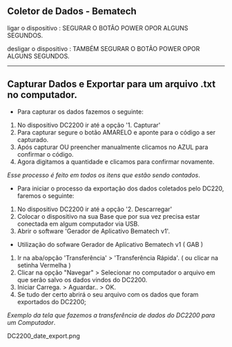 ## Coletor de Dados - Bematech

ligar o dispositivo : SEGURAR O BOTÃO POWER OPOR ALGUNS SEGUNDOS.

desligar o dispositivo : TAMBÉM SEGURAR O BOTÃO POWER OPOR ALGUNS SEGUNDOS.



---


## Capturar Dados e Exportar para um arquivo .txt no computador.


- Para capturar os dados fazemos o seguinte:

1. No dispositivo DC2200 ir até a opção '1. Capturar'
2. Para capturar segure o botão AMARELO e aponte para o código a ser capturado.
3. Após capturar OU preencher manualmente clicamos no AZUL para confirmar o código.
4. Agora digitamos a quantidade e clicamos para confirmar novamente.

_Esse processo é feito em todos os itens que estão sendo contados_.



- Para iniciar o processo da exportação dos dados coletados pelo DC220, faremos o seguinte:

1. No dispositivo DC2200 ir até a opção '2. Descarregar'
2. Colocar o dispositivo na sua Base que por sua vez precisa estar conectada em algum
computador via USB.
3. Abrir o software 'Gerador de Aplicativo Bematech v1'.


- Utilização do sofware Gerador de Aplicativo Bematech v1 ( GAB )


1. Ir na aba/opção 'Transferência' > 'Transferência Rápida'. ( ou clicar na setinha Vermelha )
2. Clicar na opção "Navegar" > Selecionar no computador o arquivo em que serão salvo os dados vindos do DC2200.
3. Iniciar Carrega. > Aguardar.. > OK.
4. Se tudo der certo abrirá o seu arquivo com os dados que foram exportados do DC2200;

_Exemplo da tela que fazemos a transferência de dados do DC2200 para um Computador_.

DC2200_date_export.png